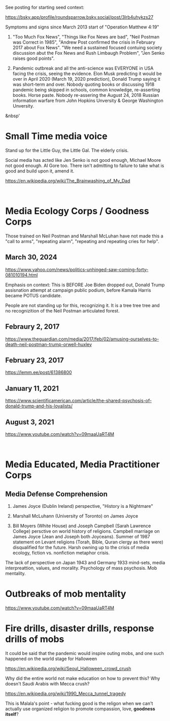 
See posting for starting seed context:

https://bsky.app/profile/roundsparrow.bsky.social/post/3lrb4uhykzs27

Symptoms and signs since March 2013 start of "Operation Matthew 4:19"

1. "Too Much Fox News", "Things like Fox News are bad", "Neil Postman was Correct in 1985", "Andrew Post confirmed the crisis in February 2017 about Fox News". "We need a sustained focused contuing society discussion abut the Fox News and Rush Limbaugh Problem", "Jen Senko raises good points".

2. Pandemic outbreak and all the anti-science was EVERYONE in USA facing the crisis, seeing the evidence. Elon Musk predicting it would be over in April 2020 (March 19, 2020 prediction), Donald Trump saying it was short-term and over. Nobody quoting books or discussing 1918 pandemic being skipped in schools, common knowledge, re-asserting books. Horse paste. Nobody re-assering the August 24, 2018 Russian information warfare from John Hopkins Unversity & George Washington Unversity.

&nbsp'

# Small Time media voice

Stand up for the Little Guy, the Little Gal. The elderly crisis.

Social media has acted like Jen Senko is not good enough, Michael Moore not good enough. Al Gore too. There isn't admitting to failure to take what is good and build upon it, amend it.

https://en.wikipedia.org/wiki/The_Brainwashing_of_My_Dad

&nbsp;

# Media Ecology Corps / Goodness Corps

Those trained on Neil Postman and Marshall McLuhan have not made this a "call to arms", "repeating alarm", "repeating and repeating cries for help".

## March 30, 2024

https://www.yahoo.com/news/politics-unhinged-saw-coming-forty-081010194.html

Emphasis on context: This is BEFORE Joe Biden dropped out, Donald Trump assisnation attempt at campaign public podium, before Kamala Harris became POTUS candidate.

People are not standing up for this, recognizing it. It is a tree tree tree and no recognizition of the Neil Postman articulated forest.

## Febraury 2, 2017

https://www.theguardian.com/media/2017/feb/02/amusing-ourselves-to-death-neil-postman-trump-orwell-huxley

## February 23, 2017

https://lemm.ee/post/61386800

## January 11, 2021

https://www.scientificamerican.com/article/the-shared-psychosis-of-donald-trump-and-his-loyalists/

## August 3, 2021

https://www.youtube.com/watch?v=09maaUaRT4M

&nbsp;

# Media Educated, Media Practitioner Corps

## Media Defense Comprehension

1. James Joyce (Dublin Ireland) perspective, "History is a Nightmare"

2. Marshall McLuhann (University of Toronto) on James Joyce

3. Bill Moyers (White House) and Joseph Campbell (Sarah Lawrence College) persctive on world history of religions. Campbell marriage on James Joyce (Jean and Joseph both Joyceans). Summer of 1987 statement on Levant religions (Torah, Bible, Quran clergy as there were) disqualified for the future. Harsh owning up to the crisis of media ecology, fiction vs. nonfiction metaphor crisis.

The lack of perspective on Japan 1943 and Germany 1933 mind-sets, media interpreattion, values, and morality. Psychology of mass psychosis. Mob mentality.

# Outbreaks of mob mentality

https://www.youtube.com/watch?v=09maaUaRT4M

# Fire drills, disaster drills, response drills of mobs

It could be said that the pandemic would inspire outing mobs, and one such happened on the world stage for Halloween 

https://en.wikipedia.org/wiki/Seoul_Halloween_crowd_crush

Why did the entire world not make education on how to prevent this? Why doesn't Saudi Arabis with Mecca crush?

https://en.wikipedia.org/wiki/1990_Mecca_tunnel_tragedy

This is Malala's point - what fucking good is the religon when we can't actually use organized religion to promote compassion, love, **goodness itself**?
